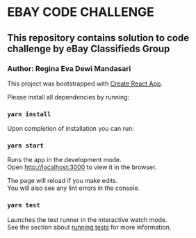 # EBAY CODE CHALLENGE
## This repository contains solution to code challenge by eBay Classifieds Group
### Author: Regina Eva Dewi Mandasari


This project was bootstrapped with [Create React App](https://github.com/facebook/create-react-app).

Please install all dependencies by running:
### `yarn install`

Upon completion of installation you can run:
### `yarn start`

Runs the app in the development mode.\
Open [http://localhost:3000](http://localhost:3000) to view it in the browser.

The page will reload if you make edits.\
You will also see any lint errors in the console.

### `yarn test`

Launches the test runner in the interactive watch mode.\
See the section about [running tests](https://facebook.github.io/create-react-app/docs/running-tests) for more information.